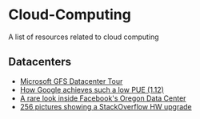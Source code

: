 # Cloud-Computing
A list of resources related to cloud computing

## Datacenters
* [Microsoft GFS Datacenter Tour](https://www.youtube.com/watch?v=KG4cE362ETE)
* [How Google achieves such a low PUE (1.12)](https://www.google.com/about/datacenters/efficiency/internal/)
* [A rare look inside Facebook's Oregon Data Center](https://gigaom.com/2012/08/17/a-rare-look-inside-facebooks-oregon-data-center-photos-video/)
* [256 pictures showing a StackOverflow HW upgrade](https://imgur.com/a/X1HoY)

